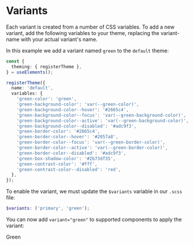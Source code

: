 # Variants

Each variant is created from a number of CSS variables. To add a new variant,
add the following variables to your theme, replacing the variant-name with your
actual variant's name.

In this example we add a variant named `green` to the `default` theme:

```ts
const {
  theming: { registerTheme },
} = useElements();

registerTheme({
  name: 'default',
  variables: {
    'green-color': 'green',
    'green-background-color': 'var(--green-color)',
    'green-background-color--hover': '#2665c4',
    'green-background-color--focus': 'var(--green-background-color)',
    'green-background-color--active': 'var(--green-background-color)',
    'green-background-color--disabled': '#adc9f3',
    'green-border-color': '#2665c4',
    'green-border-color--hover': '#2057a8',
    'green-border-color--focus': 'var(--green-border-color)',
    'green-border-color--active': 'var(--green-border-color)',
    'green-border-color--disabled': '#adc9f3',
    'green-box-shadow-color': '#2b73df35',
    'green-contrast-color': '#fff',
    'green-contrast-color--disabled': 'red',
  },
});
```

To enable the variant, we must update the `$variants` variable in our `.scss` file:

```scss
$variants: ('primary', 'green');
```

You can now add `variant="green"` to supported components to apply the variant:

<EButton variant="green">Green</EButton>
